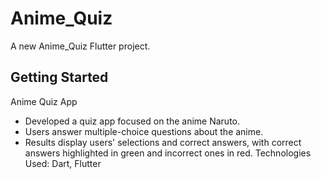 # Anime_Quiz

A new Anime_Quiz Flutter project.

## Getting Started

Anime Quiz App 
* Developed a quiz app focused on the anime Naruto. 
* Users answer multiple-choice questions about the anime. 
* Results display users' selections and correct answers, with correct answers highlighted in green and 
  incorrect ones in red. 
Technologies Used: Dart, Flutter

